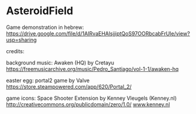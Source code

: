 # AsteroidField

Game demonstration in hebrew: https://drive.google.com/file/d/1AIRvaEHAlsjjiptQoS97OORbcabFrUIe/view?usp=sharing




credits:

background music:
Awaken (HQ) by Cretayu
https://freemusicarchive.org/music/Pedro_Santiago/vol-1-1/awaken-hq

easter egg:
portal2 game by Valve
https://store.steampowered.com/app/620/Portal_2/

game icons:
Space Shooter Extension by  Kenney Vleugels (Kenney.nl)
http://creativecommons.org/publicdomain/zero/1.0/
www.kenney.nl
